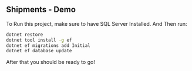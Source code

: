 ## Shipments - Demo
To Run this project, make sure to have SQL Server Installed. And  Then run:

```bash
dotnet restore
dotnet tool install -g ef
dotnet ef migrations add Initial
dotnet ef database update
``` 

After that you should be ready to go!